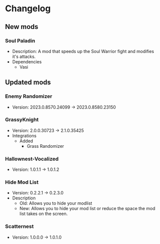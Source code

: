 # Changelog


## New mods

### Soul Paladin

- Description: A mod that speeds up the Soul Warrior fight and modifies it&#x27;s attacks.
- Dependencies
  + Vasi


## Updated mods

### Enemy Randomizer

- Version: 2023.0.8570.24099 -> 2023.0.8580.23150

### GrassyKnight

- Version: 2.0.0.30723 -> 2.1.0.35425
- Integrations
  + Added
    - Grass Randomizer

### Hallownest-Vocalized

- Version: 1.0.1.1 -> 1.0.1.2

### Hide Mod List

- Version: 0.2.2.1 -> 0.2.3.0
- Description
  + Old: Allows you to hide your modlist
  + New: Allows you to hide your mod list or reduce the space the mod list takes on the screen.

### Scatternest

- Version: 1.0.0.0 -> 1.0.1.0

